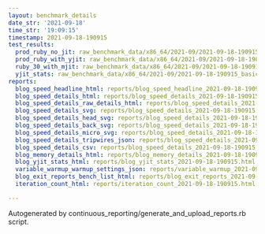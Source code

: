 ```yaml
---
layout: benchmark_details
date_str: '2021-09-18'
time_str: '19:09:15'
timestamp: 2021-09-18-190915
test_results:
  prod_ruby_no_jit: raw_benchmark_data/x86_64/2021-09/2021-09-18-190915_basic_benchmark_prod_ruby_no_jit.json
  prod_ruby_with_yjit: raw_benchmark_data/x86_64/2021-09/2021-09-18-190915_basic_benchmark_prod_ruby_with_yjit.json
  ruby_30_with_mjit: raw_benchmark_data/x86_64/2021-09/2021-09-18-190915_basic_benchmark_ruby_30_with_mjit.json
  yjit_stats: raw_benchmark_data/x86_64/2021-09/2021-09-18-190915_basic_benchmark_yjit_stats.json
reports:
  blog_speed_headline_html: reports/blog_speed_headline_2021-09-18-190915.html
  blog_speed_details_html: reports/blog_speed_details_2021-09-18-190915.html
  blog_speed_details_raw_details_html: reports/blog_speed_details_2021-09-18-190915.raw_details.html
  blog_speed_details_svg: reports/blog_speed_details_2021-09-18-190915.svg
  blog_speed_details_head_svg: reports/blog_speed_details_2021-09-18-190915.head.svg
  blog_speed_details_back_svg: reports/blog_speed_details_2021-09-18-190915.back.svg
  blog_speed_details_micro_svg: reports/blog_speed_details_2021-09-18-190915.micro.svg
  blog_speed_details_tripwires_json: reports/blog_speed_details_2021-09-18-190915.tripwires.json
  blog_speed_details_csv: reports/blog_speed_details_2021-09-18-190915.csv
  blog_memory_details_html: reports/blog_memory_details_2021-09-18-190915.html
  blog_yjit_stats_html: reports/blog_yjit_stats_2021-09-18-190915.html
  variable_warmup_warmup_settings_json: reports/variable_warmup_2021-09-18-190915.warmup_settings.json
  blog_exit_reports_bench_list_html: reports/blog_exit_reports_2021-09-18-190915.bench_list.html
  iteration_count_html: reports/iteration_count_2021-09-18-190915.html

---
```

Autogenerated by continuous_reporting/generate_and_upload_reports.rb script.
